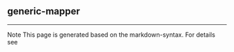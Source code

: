 ## generic-mapper

<hr/>
Note This page is generated based on the markdown-syntax. For details see <http://daringfireball.net/projects/markdown/syntax/>

